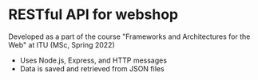 # RESTful API for webshop

Developed as a part of the course "Frameworks and Architectures for the Web" at ITU (MSc, Spring 2022)
- Uses Node.js, Express, and HTTP messages
- Data is saved and retrieved from JSON files
